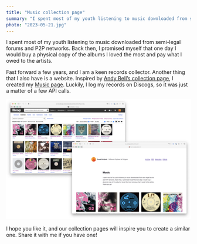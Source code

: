 ```yaml
---
title: "Music collection page"
summary: "I spent most of my youth listening to music downloaded from semi-legal forums and P2P networks. Back then, I promised myself that one day I would buy a physical copy of the albums I loved the most and pay what I owed to the artists."
photo: "2023-05-21.jpg"
---
```


I spent most of my youth listening to music downloaded from semi-legal forums and P2P networks. Back then, I promised myself that one day I would buy a physical copy of the albums I loved the most and pay what I owed to the artists.

Fast forward a few years, and I am a keen records collector. Another thing that I also have is a website. Inspired by [Andy Bell’s collection page](https://andy-bell.co.uk/music-collection/), I created my [Music page](/music). Luckily, I log my records on Discogs, so it was just a matter of a few API calls.

![Screenshot presenting my Discogs collection, and its reflection on my personal website](2023-05-21-1.png)

I hope you like it, and our collection pages will inspire you to create a similar one. Share it with me if you have one!
